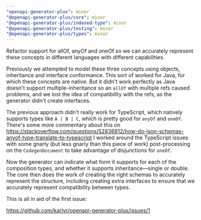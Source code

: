 ```yaml
---
"openapi-generator-plus": minor
"@openapi-generator-plus/core": minor
"@openapi-generator-plus/indexed-type": minor
"@openapi-generator-plus/testing": minor
"@openapi-generator-plus/types": minor
---
```


Refactor support for allOf, anyOf and oneOf so we can accurately represent these concepts in different languages with different capabilities.

Previously we attempted to model these three concepts using objects, inheritance and interface conformance. This sort of worked for Java,
for which these concepts are native. But it didn't work perfectly as Java doesn't support multiple-inheritance so an `allOf` with multiple
refs caused problems, and we lost the idea of compatibility with the refs, as the generator didn't create interfaces.

The previous approach didn't really work for TypeScript, which natively supports types like `A | B | C`, which is pretty good for `anyOf`
and `oneOf`. There's some more commentary about this on https://stackoverflow.com/questions/52836812/how-do-json-schemas-anyof-type-translate-to-typescript
I worked around the TypeScript issues with some gnarly (but less gnarly than this piece of work) post-processing on the `CodegenDocument`
to take advantage of disjunctions for `oneOf`.

Now the generator can indicate what form it supports for each of the composition types, and whether it supports inheritance—single or double.
The core then does the work of creating the right schemas to accurately represent the structure, including creating extra interfaces to ensure
that we accurately represent compatibility between types.

This is all in aid of the first issue:

https://github.com/karlvr/openapi-generator-plus/issues/1
